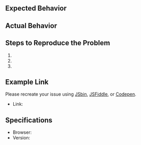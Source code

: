 ## Expected Behavior


## Actual Behavior


## Steps to Reproduce the Problem

  1.
  1.
  1.
  
## Example Link
Please recreate your issue using [JSbin](https://www.jsbin.com), [JSFiddle](https://jsfiddle.net), or [Codepen](https://codepen.io).
* Link:


## Specifications

  - Browser:
  - Version:
